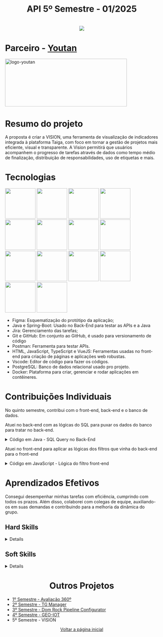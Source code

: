 <h1 align="center">API 5º Semestre - 01/2025</h1>
<h1 align="center"> 
  <a href="https://github.com/new-ge/VISION"><img src="https://img.shields.io/badge/GitHub-Repositório Projeto-181717?style=for-the-badge&logo=github"></a>
</h1>

# Parceiro - [Youtan](https://youtan.com.br/)
<img width="400" height="157" alt="logo-youtan" src="https://github.com/user-attachments/assets/20d1d1bf-d29c-4101-bba0-215e135f425c" />

# Resumo do projeto
A proposta é criar a VISION, uma ferramenta de visualização de indicadores integrada à plataforma Taiga, com foco em tornar a gestão de projetos mais eficiente, visual e transparente. A Vision permitirá que usuários acompanhem o progresso de tarefas através de dados como tempo médio de finalização, distribuição de responsabilidades, uso de etiquetas e mais.

# Tecnologias
<img src="https://cdn.jsdelivr.net/gh/devicons/devicon@latest/icons/figma/figma-original.svg" width="100" height="100"/> <img src="https://cdn.jsdelivr.net/gh/devicons/devicon@latest/icons/java/java-original.svg" width="100" height="100"/> <img src="https://cdn.jsdelivr.net/gh/devicons/devicon@latest/icons/jira/jira-original.svg" width="100" height="100"/> <img src="https://cdn.jsdelivr.net/gh/devicons/devicon@latest/icons/git/git-original.svg" width="100" height="100"/> <img src="https://cdn.jsdelivr.net/gh/devicons/devicon@latest/icons/postman/postman-original.svg" width="100" height="100"/> <img src="https://cdn.jsdelivr.net/gh/devicons/devicon@latest/icons/html5/html5-original.svg" width="100" height="100"/> <img src="https://cdn.jsdelivr.net/gh/devicons/devicon@latest/icons/javascript/javascript-original.svg" width="100" height="100"/> <img src="https://cdn.jsdelivr.net/gh/devicons/devicon@latest/icons/vuejs/vuejs-original.svg" width="100" height="100"/> <img src="https://cdn.jsdelivr.net/gh/devicons/devicon@latest/icons/vscode/vscode-original.svg" width="100" height="100"/> <img src="https://cdn.jsdelivr.net/gh/devicons/devicon@latest/icons/github/github-original.svg" width="100" height="100"/> <img src="https://cdn.jsdelivr.net/gh/devicons/devicon@latest/icons/typescript/typescript-original.svg" width="100" height="100"/> <img src="https://cdn.jsdelivr.net/gh/devicons/devicon@latest/icons/spring/spring-original.svg" width="100" height="100"/> <img src="https://cdn.jsdelivr.net/gh/devicons/devicon@latest/icons/postgresql/postgresql-original.svg" width="100" height="100"/> <img src="https://cdn.jsdelivr.net/gh/devicons/devicon@latest/icons/docker/docker-original.svg" width="100" height="100"/>
          
- Figma: Esquematização do protótipo da aplicação;
- Java e Spring-Boot: Usado no Back-End para testar as APIs e a Java
- Jira: Gerenciamento das tarefas;
- Git e GitHub: Em conjunto ao GitHub, é usado para versionamento de código
- Postman: Ferramenta para testar APIs.
- HTML, JavaScript, TypeScript e VueJS: Ferramentas usadas no front-end para criação de páginas e aplicações web robustas.
- Vscode: Editor de código para fazer os códigos.
- PostgreSQL: Banco de dados relacional usado pro projeto.
- Docker: Plataforma para criar, gerenciar e rodar aplicações em contêineres.

# Contribuições Individuais
No quinto semestre, contribui com o front-end, back-end e o banco de dados.

Atuei no back-end com as lógicas do SQL para puxar os dados do banco para tratar no back-end.
<details>
<summary> Código em Java - SQL Query no Back-End </summary>
  
```java
     @Query(value = """
                    select u.usr_name, p.project_name, m.milestone_name, SUM(ut.quant)
                    from usr_task ut
                    join milestone m on m.milestone_code = ut.milestone_code
                    join usr u ON u.usr_code = ut.usr_code 
                    join project p on p.project_code = ut.project_code
                    WHERE (:milestone IS NULL OR m.milestone_name = :milestone)
                    AND (:project IS NULL OR p.project_name = :project)
                    AND (:user IS NULL OR u.usr_name = :user)
                    group by u.usr_name, m.milestone_name, p.project_name
                    order by m.milestone_name asc
                    """, nativeQuery = true)
     List<MilestoneDto> countCardsPerSprintAdmin(@Param("milestone") String milestone,
                                                   @Param("project") String project,
                                                   @Param("user") String user);
```
</details>

Atuei no front-end para aplicar as lógicas dos filtros que vinha do back-end para o front-end
<details>
<summary> Código em JavaScript - Lógica do filtro front-end </summary>
  
```javascript
    const fetchData = async (url, labelsRef, dataRef, transformFunction = null, groupByKey = null) => {
      try {
        const response = await axios.get(url);
        const data = response.data;

        const updated = ref(false);

        if (Array.isArray(data)) {
          data.forEach(item => {
            if (!sprintSet.value.has(item.milestoneName)) {
              sprintSet.value.add(item.milestoneName);
              updated.value = true;
            }
          });

          if (updated.value) {
            sprintList.value = Array.from(sprintSet.value).sort((a, b) =>
              a.localeCompare(b, undefined, { numeric: true, sensitivity: 'base' })
            );
          }
        }

        if (transformFunction && typeof transformFunction === 'function') {
          const { labels, dataPoints } = transformFunction(data);
          labelsRef.value = labels;
          dataRef.value = dataPoints;
        } else if (Array.isArray(data)) {
          const groupedCounts = {};

          const keyToGroup = groupByKey ?? (
            'statusName' in data[0] ? 'statusName' :
            'milestoneName' in data[0] ? 'milestoneName' :
            'projectName' in data[0] ? 'projectName' :
            'userName' in data[0] ? 'userName' :
            (data.length >= 2 &&
              'rework' in data[data.length - 1] &&
              'finished' in data[data.length - 2]) ? 'rework-finished' :
              null
          );

          if (keyToGroup) {
            if (keyToGroup === 'rework-finished') {
              let reworkTotal = 0;
              let finishedTotal = 0;

              data.forEach(item => {
                reworkTotal += item.rework ?? 0;
                finishedTotal += item.finished ?? 0;
              });

              groupedCounts['Retrabalho'] = reworkTotal;
              groupedCounts['Concluidas'] = finishedTotal;

              labelsRef.value = ['Retrabalho', 'Concluidas'];
              dataRef.value = [groupedCounts['Retrabalho'], groupedCounts['Concluidas']];
            } else {
              data.forEach(item => {
                const key = item[keyToGroup];
                if (key != null) {
                  const quant = item.quant ?? 0;
                  groupedCounts[key] = (groupedCounts[key] || 0) + quant;
                }
              });

              labelsRef.value = Object.keys(groupedCounts);
              dataRef.value = Object.values(groupedCounts);
            }
          } else {
            labelsRef.value = [];
            dataRef.value = [];
          }
        } else if (typeof data === 'object' && data !== null) {
          const key = groupByKey && groupByKey in data ? data[groupByKey] : null;
          const quant = data.quant ?? 0;
          if (key) {
            labelsRef.value = [key];
            dataRef.value = [quant];
          }
        } else if (typeof data === 'number') {
          dataRef.value = [data];
        }
      } catch (error) {
        console.error(`Erro ao buscar dados de ${url}:`, error);
      }
    };
```
</details>

# Aprendizados Efetivos
Consegui desempenhar minhas tarefas com eficiência, cumprindo com todos os prazos. Além disso, colaborei com colegas de equipe, auxiliando-os em suas demandas e contribuindo para a melhoria da dinâmica do grupo.

## Hard Skills
<details>
  
| Habilidade | Nota | Classificação |
| :-----: | :-----: | :-----: | 
| Figma |	★★★☆☆ | Entendi |
| Java | ★★★★★ | Sei fazer com autonomia |
| Jira | ★★★☆☆ | Entendi |
| Git |	★★★★☆ | Sei fazer com ajuda |
| Postman | ★★★★☆ | Sei fazer com autonomia |
| HTML5 | ★★★☆☆ | Entendi |
| JavaScript |	★★★☆☆ | Entendi |
| VueJS | ★★★☆☆ | Entendi |
| VSCode | ★★★★★ | Sei fazer com autonomia |
| GitHub | ★★★☆☆ | Entendi |
| TypeScript | ★★★☆☆ | Entendi |
| Spring Boot | ★★★★★ | Sei fazer com autonomia |
| PostgreSQL |	★★★★★ | Sei fazer com autonomia |
| Docker | ★★★☆☆ | Entendi |

</details> 

## Soft Skills
<details>
  
| Habilidade | Classificação |
| :-----: | :-----: |
| Trabalho em equipe | Busquei não ficar parado e ajudar quem estava ao meu alcance |
| Responsabilidade | Tive o cuidado de não deixar as demandas para depois e fazer-las de acordo com o prazo estipulado |

</details> 

<h1 align="center">Outros Projetos</h1>

- [1º Semestre - Avaliação 360º](../1sem/README.md)
- [2º Semestre - TG Manager](../2sem/README.md)
- [3º Semestre - Dom Rock Pipeline Configurator](../3sem/README.md)
- [4º Semestre - GEO-IOT](../4sem/README.md)
- 5º Semestre - VISION

<p align="center"><a href="../README.md">Voltar a página inicial</p>
